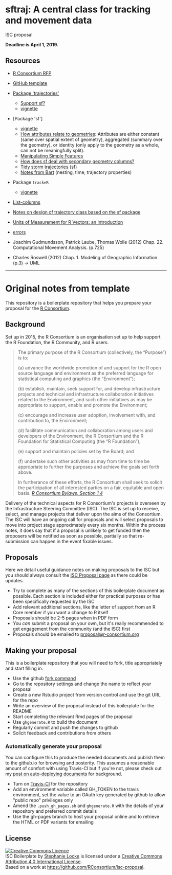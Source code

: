 # sftraj: A central class for tracking and movement data
<!-- [![Build Status](https://travis-ci.org/stephlocke/isc-proposal.svg?branch=master)](https://travis-ci.org/stephlocke/isc-proposal) -->

ISC proposal

**Deadline is April 1, 2019.**


## Resources

  * [R Consortium
    RFP](https://www.r-consortium.org/projects/call-for-proposals)
  * [GitHub template](https://github.com/RConsortium/isc-proposal)

  * [Package
    'trajectories'](https://cran.r-project.org/package=trajectories)
    - [Support sf?](https://github.com/edzer/trajectories/issues/22)
    - [vignette](https://cran.r-project.org/web/packages/trajectories/vignettes/article.pdf)
  * [Package 'sf']
    - [vignette](https://r-spatial.github.io/sf/articles/sf1.html)
    - [How attributes relate to
    geometries](https://r-spatial.github.io/sf/articles/sf1.html#how-attributes-relate-to-geometries):
    Attributes are either constant (same over spatial extent of
    geometry), aggregated (summary over the geometry), or identity
    (only apply to the geometry as a whole, can not be meaningfully
    split).
    - [Manipulating Simple
      Features](https://r-spatial.github.io/sf/articles/sf4.html)
    - [How does sf deal with secondary geometry
      columns?](https://r-spatial.github.io/sf/articles/sf6.html#how-does-sf-deal-with-secondary-geometry-columns)
    - [Tidy storm trajectories
      (sf)](https://www.r-spatial.org/r/2017/08/28/nest.html)
    - [Notes from Bart](https://github.com/bart1/sfTraj/) (nesting,
      time, trajectory properties)
  * Package `trackeR`
    - [vignette](https://cran.r-project.org/web/packages/trackeR/vignettes/trackeR.pdf)
  *
    [List-columns](https://r4ds.had.co.nz/many-models.html#list-columns-1)
  * [Notes on design of trajectory class based on the sf
    package](https://github.com/bart1/sfTraj/blob/master/notes.md)
  * [Units of Measurement for R Vectors: an
    Introduction](https://cran.r-project.org/web/packages/units/vignettes/units.html)
  * [errors](https://www.enchufa2.es/archives/errors-0-0-1.html)
  * Joachim Gudmundsson, Patrick Laube, Thomas Wolle (2012)
    Chap. 22. Computational Movement Analysis. (p.725)
  * Charles Roswell (2012) Chap. 1. Modeling of Geographic
    Information. (p.3) → UML





---

# Original notes from template

This repository is a boilerplate repository that helps you prepare your proposal for the [R Consortium](https://www.r-consortium.org).

## Background 
Set up in 2015, the R Consortium is an organisation set up to help support the R Foundation, the R Community, and R users.

> The primary purpose of the R Consortium (collectively, the “Purpose”) is to: 
>
>(a) advance the worldwide promotion of and support for the R open source language and environment as the preferred language for statistical computing and graphics (the “Environment”);
>
>(b) establish, maintain, seek support for, and develop infrastructure projects and technical and infrastructure collaboration initiatives related to the Environment, and such other initiatives as may be appropriate to support, enable and promote the Environment; 
>
>(c) encourage and increase user adoption, involvement with, and contribution to, the Environment; 
>
>(d) facilitate communication and collaboration among users and developers of the Environment, the R Consortium and the R Foundation for Statistical Computing (the “R Foundation”); 
>
>(e) support and maintain policies set by the Board; and 
>
>(f) undertake such other activities as may from time to time be appropriate to further the purposes and achieve the goals set forth above.  
>
>In furtherance of these efforts, the R Consortium shall seek to solicit the participation of all interested parties on a fair, equitable and open basis.
> *[R Consortium Bylaws, Section 1.4](https://www.r-consortium.org/about/governance/bylaws)*

Delivery of the technical aspects for R Consortium's projects is overseen by the Infrastructure Steering Committee (ISC). The ISC is set up to receive, select, and manage projects that deliver upon the aims of the Consortium. The ISC will have an ongoing call for proposals and will select proposals to move into project stage approximately every six months. Within the process notes, it does say that if a proposal is unlikely to get funded then the proposers will be notified as soon as possible, partially so that re-submission can happen in the event fixable issues.

## Proposals
Here we detail useful guidance notes on making proposals to the ISC but you should always consult the [ISC Proposal page](https://www.r-consortium.org/about/isc/proposals) as there could be updates.

- Try to complete as many of the sections of this boilerplate document as possible. Each section is included either for practical purposes or has been specifically requested by the ISC
- Add relevant additional sections, like the letter of support from an R Core member if you want a change to R itself
- Proposals should be 2-5 pages when in PDF form
- You *can* submit a proposal on your own, but it's really recommended to get engagement from the community (and the ISC) first
- Proposals should be emailed to [proposal@r-consortium.org](proposal@r-consortium.org)

## Making your proposal
This is a boilerplate repository that you will need to fork, title appropriately and start filling in.

- Use the github [fork command](https://github.com/stephlocke/isc-proposal#fork-destination-box)
- Go to the repository settings and change the name to reflect your proposal
- Create a new Rstudio project from version control and use the git URL for the repo
- Write an overview of the proposal instead of this boilerplate for the README
- Start completing the relevant Rmd pages of the proposal
- Use `ghgenerate.R` to build the document
- Regularly commit and push the changes to github
- Solicit feedback and contributions from others

### Automatically generate your proposal
You can configure this to produce the needed documents and publish them to the github.io for browsing and posterity. This assumes a reasonable amount of comfort with using Travis-CI but if you're not, please check out my [post on auto-deploying documents](http://itsalocke.com/automated-documentation-hosting-on-github-via-travis-ci/) for background.

- Turn on [Travis-CI](https://travis-ci.org) for the repository
- Add an environment variable called GH_TOKEN to the travis environment, set the value to an OAuth key generated by github to allow "public repo" privileges only
- Amend the `.push_gh_pages.sh` and `ghgenerate.R` with the details of your repository and preferred commit details
- Use the gh-pages branch to host your proposal online and to retrieve the HTML or PDF variants for emailing


## License
<a rel="license" href="http://creativecommons.org/licenses/by/4.0/"><img alt="Creative Commons Licence" style="border-width:0" src="https://i.creativecommons.org/l/by/4.0/88x31.png" /></a><br /><span xmlns:dct="http://purl.org/dc/terms/" property="dct:title">ISC Boilerplate</span> by <a xmlns:cc="http://creativecommons.org/ns#" href="https://github.com/stephlocke" property="cc:attributionName" rel="cc:attributionURL">Stephanie Locke</a> is licensed under a <a rel="license" href="http://creativecommons.org/licenses/by/4.0/">Creative Commons Attribution 4.0 International License</a>.<br />Based on a work at <a xmlns:dct="http://purl.org/dc/terms/" href="https://github.com/RConsortium/isc-proposal" rel="dct:source">https://github.com/RConsortium/isc-proposal</a>.
